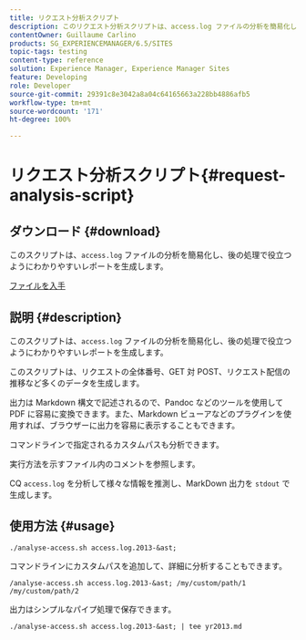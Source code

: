 ```yaml
---
title: リクエスト分析スクリプト
description: このリクエスト分析スクリプトは、access.log ファイルの分析を簡易化し、後の処理で役立つようにわかりやすいレポートを生成します。
contentOwner: Guillaume Carlino
products: SG_EXPERIENCEMANAGER/6.5/SITES
topic-tags: testing
content-type: reference
solution: Experience Manager, Experience Manager Sites
feature: Developing
role: Developer
source-git-commit: 29391c8e3042a8a04c64165663a228bb4886afb5
workflow-type: tm+mt
source-wordcount: '171'
ht-degree: 100%

---
```


# リクエスト分析スクリプト{#request-analysis-script}

## ダウンロード {#download}

このスクリプトは、`access.log` ファイルの分析を簡易化し、後の処理で役立つようにわかりやすいレポートを生成します。

[ファイルを入手](assets/analyse-access.sh)

## 説明 {#description}

このスクリプトは、`access.log` ファイルの分析を簡易化し、後の処理で役立つようにわかりやすいレポートを生成します。

このスクリプトは、リクエストの全体番号、GET 対 POST、リクエスト配信の推移など多くのデータを生成します。

出力は Markdown 構文で記述されるので、Pandoc などのツールを使用して PDF に容易に変換できます。また、Markdown ビューアなどのプラグインを使用すれば、ブラウザーに出力を容易に表示することもできます。

コマンドラインで指定されるカスタムパスも分析できます。

実行方法を示すファイル内のコメントを参照します。

CQ `access.log` を分析して様々な情報を推測し、MarkDown 出力を `stdout` で生成します。

## 使用方法 {#usage}

`./analyse-access.sh access.log.2013-&ast;`

コマンドラインにカスタムパスを追加して、詳細に分析することもできます。

`/analyse-access.sh access.log.2013-&ast; /my/custom/path/1 /my/custom/path/2`

出力はシンプルなパイプ処理で保存できます。

`./analyse-access.sh access.log.2013-&ast; | tee yr2013.md`
